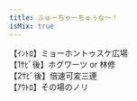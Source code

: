 ```yaml
---
title: ふゅーちゃーちゅぅな～！
isMix: true
---
```


【ｲﾝﾄﾛ】ミョーホントゥスケ広場<br />
【1ｻﾋﾞ後】ホグワーツ or 林修<br />
【2ｻﾋﾞ後】倍速可変三連<br />
【ｱｳﾄﾛ】その場のノリ<br />
